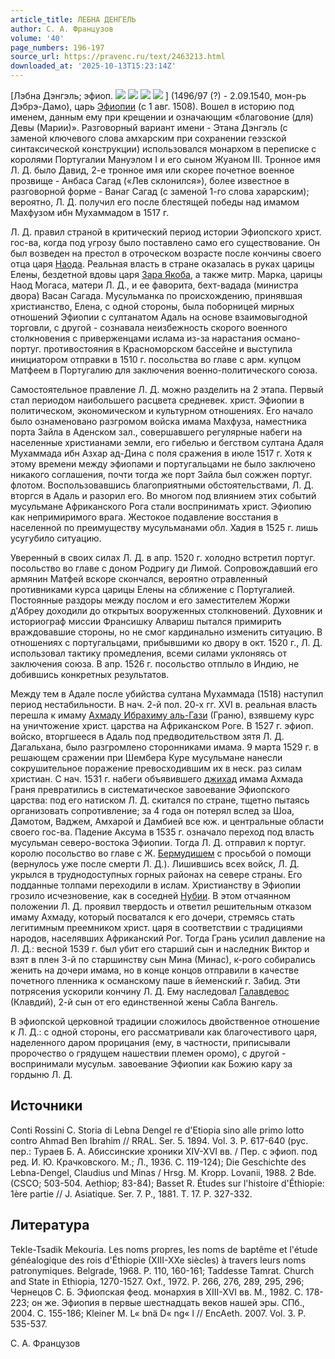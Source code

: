```yaml
---
article_title: ЛЕБНА ДЕНГЕЛЬ
author: С. А. Французов
volume: '40'
page_numbers: 196-197
source_url: https://pravenc.ru/text/2463213.html
downloaded_at: '2025-10-13T15:23:14Z'
---
```


[Лэбна Дэнгэль; эфиоп. ![](<https://pravenc.ru/char/26110/Daxcf /image.png>) ![](<https://pravenc.ru/char/26110/ xb5 /image.png>) ![](<https://pravenc.ru/char/26110/ 3qx96D /image.png>) ![](<https://pravenc.ru/char/26110/ xb5/image.png>) ] (1496/97 (?) - 2.09.1540, мон-рь Дэбрэ-Дамо), царь [Эфиопии](https://pravenc.ru/text/Эфиопия.html) (с 1 авг. 1508). Вошел в историю под именем, данным ему при крещении и означающим «благовоние (для) Девы (Марии)». Разговорный вариант имени - Этана Дэнгэль (с заменой ключевого слова амхарским при сохранении геэзской синтаксической конструкции) использовался монархом в переписке с королями Португалии Мануэлом I и его сыном Жуаном III. Тронное имя Л. Д. было Давид, 2-е тронное имя или скорее почетное военное прозвище - Анбаса Сагад («Лев склонился»), более известное в разговорной форме - Ванаг Сагад (с заменой 1-го слова харарским); вероятно, Л. Д. получил его после блестящей победы над имамом Махфузом ибн Мухаммадом в 1517 г.

Л. Д. правил страной в критический период истории Эфиопского христ. гос-ва, когда под угрозу было поставлено само его существование. Он был возведен на престол в отроческом возрасте после кончины своего отца царя [Наода](https://pravenc.ru/text/Наода.html). Реальная власть в стране оказалась в руках царицы Елены, бездетной вдовы царя [Зара Якоба](<https://pravenc.ru/text/Зара Якоб.html>), а также митр. Марка, царицы Наод Могаса, матери Л. Д., и ее фаворита, бехт-вадада (министра двора) Васан Сагада. Мусульманка по происхождению, принявшая христианство, Елена, с одной стороны, была поборницей мирных отношений Эфиопии с султанатом Адаль на основе взаимовыгодной торговли, с другой - сознавала неизбежность скорого военного столкновения с приверженцами ислама из-за нарастания османо-португ. противостояния в Красноморском бассейне и выступила инициатором отправки в 1510 г. посольства во главе с арм. купцом Матфеем в Португалию для заключения военно-политического союза.

Самостоятельное правление Л. Д. можно разделить на 2 этапа. Первый стал периодом наибольшего расцвета средневек. христ. Эфиопии в политическом, экономическом и культурном отношениях. Его начало было ознаменовано разгромом войска имама Махфуза, наместника порта Зайла в Аденском зал., совершавшего регулярные набеги на населенные христианами земли, его гибелью и бегством султана Адаля Мухаммада ибн Азхар ад-Дина с поля сражения в июле 1517 г. Хотя к этому времени между эфиопами и португальцами не было заключено никакого соглашения, почти тогда же порт Зайла был сожжен португ. флотом. Воспользовавшись благоприятными обстоятельствами, Л. Д. вторгся в Адаль и разорил его. Во многом под влиянием этих событий мусульмане Африканского Рога стали воспринимать христ. Эфиопию как непримиримого врага. Жестокое подавление восстания в населенной по преимуществу мусульманами обл. Хадия в 1525 г. лишь усугубило ситуацию.

Уверенный в своих силах Л. Д. в апр. 1520 г. холодно встретил португ. посольство во главе с доном Родригу ди Лимой. Сопровождавший его армянин Матфей вскоре скончался, вероятно отравленный противниками курса царицы Елены на сближение с Португалией. Постоянные раздоры между послом и его заместителем Жоржи д'Абреу доходили до открытых вооруженных столкновений. Духовник и историограф миссии Франсишку Алвариш пытался примирить враждовавшие стороны, но не смог кардинально изменить ситуацию. В отношениях с португальцами, прибывшими ко двору в окт. 1520 г., Л. Д. использовал тактику промедления, всеми силами уклоняясь от заключения союза. В апр. 1526 г. посольство отплыло в Индию, не добившись конкретных результатов.

Между тем в Адале после убийства султана Мухаммада (1518) наступил период нестабильности. В нач. 2-й пол. 20-х гг. XVI в. реальная власть перешла к имаму [Ахмаду Ибрахиму аль-Гази](<https://pravenc.ru/text/Ахмаду Ибрахиму аль-Гази.html>) (Граню), взявшему курс на уничтожение христ. царства на Африканском Роге. В 1527 г. эфиоп. войско, вторгшееся в Адаль под предводительством зятя Л. Д. Дагальхана, было разгромлено сторонниками имама. 9 марта 1529 г. в решающем сражении при Шембера Куре мусульмане нанесли сокрушительное поражение превосходившим их в неск. раз силам христиан. С нач. 1531 г. набеги объявившего [джихад](https://pravenc.ru/text/джихад.html) имама Ахмада Граня превратились в систематическое завоевание Эфиопского царства: под его натиском Л. Д. скитался по стране, тщетно пытаясь организовать сопротивление; за 4 года он потерял вслед за Шоа, Дамотом, Ваджем, Амхарой и Дамбией все юж. и центральные области своего гос-ва. Падение Аксума в 1535 г. означало переход под власть мусульман северо-востока Эфиопии. Тогда Л. Д. отправил к португ. королю посольство во главе с Ж. [Бермудишем](https://pravenc.ru/text/Бермудишем.html) с просьбой о помощи (вернулось уже после смерти Л. Д.). Лишившись всех войск, Л. Д. укрылся в труднодоступных горных районах на севере страны. Его подданные толпами переходили в ислам. Христианству в Эфиопии грозило исчезновение, как в соседней [Нубии](https://pravenc.ru/text/Нубии.html). В этом отчаянном положении Л. Д. проявил твердость и ответил решительным отказом имаму Ахмаду, который посватался к его дочери, стремясь стать легитимным преемником христ. царя в соответствии с традициями народов, населявших Африканский Рог. Тогда Грань усилил давление на Л. Д.: весной 1539 г. был убит его старший сын и наследник Виктор и взят в плен 3-й по старшинству сын Мина (Минас), к-рого собирались женить на дочери имама, но в конце концов отправили в качестве почетного пленника к османскому паше в йеменский г. Забид. Эти потрясения ускорили кончину Л. Д. Ему наследовал [Галавдевос](https://pravenc.ru/text/Галавдевос.html) (Клавдий), 2-й сын от его единственной жены Сабла Вангель.

В эфиопской церковной традиции сложилось двойственное отношение к Л. Д.: с одной стороны, его рассматривали как благочестивого царя, наделенного даром прорицания (ему, в частности, приписывали пророчество о грядущем нашествии племен оромо), с другой - воспринимали мусульм. завоевание Эфиопии как Божию кару за гордыню Л. Д.

## Источники

Conti Rossini C. Storia di Lebna Dengel re d'Etiopia sino alle primo lotto contro Ahmad Ben Ibrahim // RRAL. Ser. 5. 1894. Vol. 3. P. 617-640 (рус. пер.: Тураев Б. А. Абиссинские хроники XIV-XVI вв. / Пер. с эфиоп. под ред. И. Ю. Крачковского. М.; Л., 1936. С. 119-124); Die Geschichte des Lebna-Dengel, Claudius und Minas / Hrsg. M. Kropp. Lovanii, 1988. 2 Bde. (CSCO; 503-504. Aethiop; 83-84); Basset R. Études sur l'histoire d'Éthiopie: 1ère partie // J. Asiatique. Ser. 7. P., 1881. T. 17. P. 327-332.

## Литература

Tekle-Tsadik Mekouria. Les noms propres, les noms de baptême et l'étude généalogique des rois d'Éthiopie (XIII-XXe siècles) à travers leurs noms patronymiques. Belgrade, 1968. P. 110, 160-161; Taddesse Tamrat. Church and State in Ethiopia, 1270-1527. Oxf., 1972. P. 266, 276, 289, 295, 296; Чернецов С. Б. Эфиопская феод. монархия в XIII-XVI вв. М., 1982. С. 178-223; он же. Эфиопия в первые шестнадцать веков нашей эры. СПб., 2004. С. 155-186; Kleiner M. L«
bnä D«
ng«
l // EncAeth. 2007. Vol. 3. P. 535-537.

С. А. Французов

